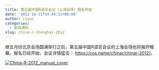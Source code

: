 ```yaml
---
title: 第五届中国R语言会议（上海会场）报名开始
date: '2012-10-11T14:44:11+00:00'
author: Liyun
categories:
  - 新闻通知
slug: china-r-shanghai-2012
---
```


继五月份北京会场圆满举行之后，第五届中国R语言会议的上海会场也将揭开帷幕。报名已经开始，会议详情猛击： <https://cos.name/chinar/chinar-2012/>。

<a href="https://cos.name/chinar/chinar-2012/" rel="attachment wp-att-6417">![](http://i.imgur.com/4019k.jpg "China-R-2012_manual_cover")</a>
